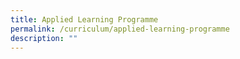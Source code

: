 ```yaml
---
title: Applied Learning Programme
permalink: /curriculum/applied-learning-programme
description: ""
---
```

